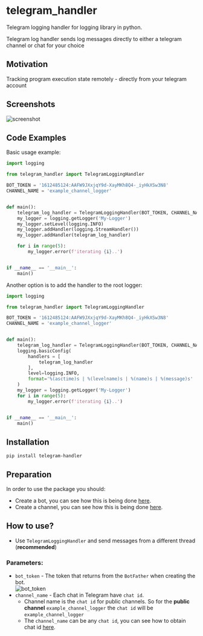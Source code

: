 # telegram_handler
Telegram logging handler for logging library in python.

Telegram log handler sends log messages directly to either a telegram channel or chat for your choice

## Motivation
Tracking program execution state remotely - directly from your telegram account

## Screenshots
![screenshot](https://github.com/guyshe/telegram_handler/blob/master/screenshot.png?raw=true)

## Code Examples
Basic usage example:
```python
import logging

from telegram_handler import TelegramLoggingHandler

BOT_TOKEN = '1612485124:AAFW9JXxjqY9d-XayMKh8Q4-_iyHkXSw3N8'
CHANNEL_NAME = 'example_channel_logger'


def main():
    telegram_log_handler = TelegramLoggingHandler(BOT_TOKEN, CHANNEL_NAME)
    my_logger = logging.getLogger('My-Logger')
    my_logger.setLevel(logging.INFO)
    my_logger.addHandler(logging.StreamHandler())
    my_logger.addHandler(telegram_log_handler)

    for i in range(5):
        my_logger.error(f'iterating {i}..')


if __name__ == '__main__':
    main()
```

Another option is to add the handler to the root logger:
```python
import logging

from telegram_handler import TelegramLoggingHandler

BOT_TOKEN = '1612485124:AAFW9JXxjqY9d-XayMKh8Q4-_iyHkXSw3N8'
CHANNEL_NAME = 'example_channel_logger'


def main():
    telegram_log_handler = TelegramLoggingHandler(BOT_TOKEN, CHANNEL_NAME)
    logging.basicConfig(
        handlers = [
            telegram_log_handler
        ],
        level=logging.INFO,
        format='%(asctime)s | %(levelname)s | %(name)s | %(message)s'
    )
    my_logger = logging.getLogger('My-Logger')
    for i in range(5):
        my_logger.error(f'iterating {i}..')


if __name__ == '__main__':
    main()

```

## Installation
`pip install telegram-handler`

## Preparation
In order to use the package you should:
- Create a bot, you can see how this is being done
  [here](https://core.telegram.org/bots#3-how-do-i-create-a-bot).
- Create a channel, you can see how this is being done
  [here](https://www.logaster.com/blog/how-create-telegram-channel/).

## How to use?
- Use `TelegramLoggingHandler` and send messages from a different thread (__recommended__)
  
### Parameters:
- `bot_token` - The token that returns from the `BotFather` when creating the bot.  
![bot_token](https://github.com/guyshe/telegram_handler/blob/master/bot%20token.png?raw=true)
- `channel_name` - Each chat in Telegram have `chat id`. 
  - Channel name is the `chat id` for public channels. 
    So for the __public channel__ `example_channel_logger` the `chat id` will be `example_channel_logger`
  - The `channel_name` can be any `chat id`, you can see how to obtain chat id 
    [here](http://techblog.sillifish.co.uk/2020/03/30/telegram-chat-id-and-token-id/).